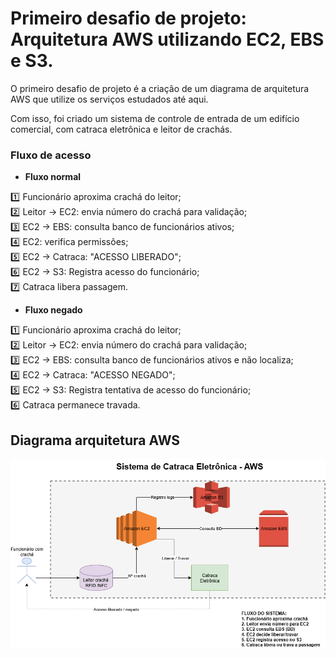 # Primeiro desafio de projeto: Arquitetura AWS utilizando EC2, EBS e S3.


O primeiro desafio de projeto é a criação de um diagrama de arquitetura AWS que utilize os serviços estudados até aqui.

Com isso, foi criado um sistema de controle de entrada de um edifício comercial, com catraca eletrônica e leitor de crachás.

### Fluxo de acesso

* **Fluxo normal** 

:one: Funcionário aproxima crachá do leitor;  
:two: Leitor -> EC2: envia número do crachá para validação;  
:three: EC2 -> EBS: consulta banco de funcionários ativos;  
:four: EC2: verifica permissões;  
:five: EC2 -> Catraca: "ACESSO LIBERADO";  
:six: EC2 -> S3: Registra acesso do funcionário;  
:seven: Catraca libera passagem.  


* **Fluxo negado**   

:one: Funcionário aproxima crachá do leitor;  
:two: Leitor -> EC2: envia número do crachá para validação;  
:three: EC2 -> EBS: consulta banco de funcionários ativos e não localiza;  
:four: EC2 -> Catraca: "ACESSO NEGADO";  
:five: EC2 -> S3: Registra tentativa de acesso do funcionário;  
:six: Catraca permanece travada.  


## Diagrama arquitetura AWS

![Arquitetura AWS](Sistema_catraca_AWS.drawio.png)




